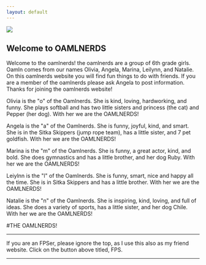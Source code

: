 ```yaml
---
layout: default
---
```


<img src="Oamlnerds_logo.png" />

## Welcome to OAMLNERDS
Welcome to the oamlnerds! the oamlnerds are a group of 6th grade girls. Oamln comes from our names Olivia, Angela, Marina, Leilynn, and Natalie.
On this oamlnerds website you will find fun things to do with friends. If you are a member of the oamlnerds please ask Angela to post information. Thanks for joining the oamlnerds website!


Olivia is the "o" of the Oamlnerds. She is kind, loving, hardworking, and funny. She plays softball and has two little sisters and princess (the cat) and Pepper (her dog). With her we are the OAMLNERDS!


Angela is the "a" of the Oamlnerds. She is funny, joyful, kind, and smart. She is in the Sitka Skippers (jump rope team), has a little sister, and 7 pet goldfish. With her we are the OAMLNERDS!


Marina is the "m" of the Oamlnerds. She is funny, a great actor, kind, and bold. She does gymnastics and has a little brother, and her dog Ruby. With her we are the OAMLNERDS!


Leiylnn is the "l" of the Oamlnerds. She is funny, smart, nice and happy all the time. She is in Sitka Skippers and has a little brother. With her we are the OAMLNERDS!


Natalie is the "n" of the Oamlnerds. She is inspiring, kind, loving, and full of ideas. She does a variety of sports, has a little sister, and her dog Chile. With her we are the OAMLNERDS!

#THE OAMLNERDS!

* * *
If you are an FPSer, please ignore the top, as I use this also as my friend website. Click on the button above titled, FPS.

* * *

